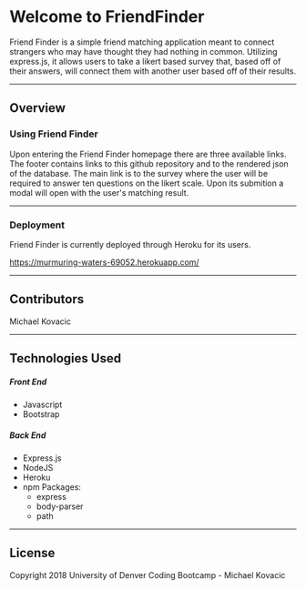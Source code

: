 # Welcome to FriendFinder

Friend Finder is a simple friend matching application meant to connect strangers who may have thought they had nothing in common.  Utilizing express.js, it allows users to take a likert based survey that, based off of their answers, will connect them with another user based off of their results.  
***
## Overview

### Using Friend Finder
Upon entering the Friend Finder homepage there are three available links.  The footer contains links to this github repository and to the rendered json of the database.  The main link is to the survey where the user will be required to answer ten questions on the likert scale.  Upon its submition a modal will open with the user's matching result.

***
### Deployment
Friend Finder is currently deployed through Heroku for its users.

https://murmuring-waters-69052.herokuapp.com/

****
## Contributors
Michael Kovacic

****

## Technologies Used
##### Front End
* Javascript
* Bootstrap
##### Back End
* Express.js
* NodeJS
* Heroku
* npm Packages:
    * express 
    * body-parser
    * path

***

## License
Copyright 2018 University of Denver Coding Bootcamp - Michael Kovacic
